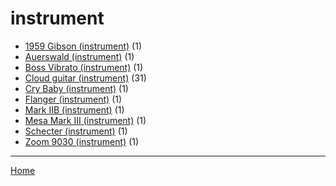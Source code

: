 # instrument

  * [1959 Gibson (instrument)](../instrument/1959-gibson/index.md) (1)
  * [Auerswald (instrument)](../instrument/auerswald/index.md) (1)
  * [Boss Vibrato (instrument)](../instrument/boss-vibrato/index.md) (1)
  * [Cloud guitar (instrument)](../instrument/cloud-guitar/index.md) (31)
  * [Cry Baby (instrument)](../instrument/cry-baby/index.md) (1)
  * [Flanger (instrument)](../instrument/flanger/index.md) (1)
  * [Mark IIB (instrument)](../instrument/mark-iib/index.md) (1)
  * [Mesa Mark III (instrument)](../instrument/mesa-mark-iii/index.md) (1)
  * [Schecter (instrument)](../instrument/schecter/index.md) (1)
  * [Zoom 9030 (instrument)](../instrument/zoom-9030/index.md) (1)

----

[Home](../index.md)
